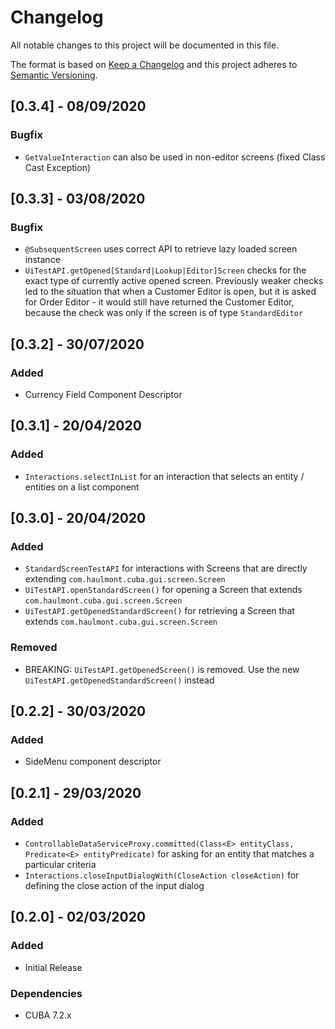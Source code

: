 # Changelog
All notable changes to this project will be documented in this file.

The format is based on [Keep a Changelog](http://keepachangelog.com/en/1.0.0/)
and this project adheres to [Semantic Versioning](http://semver.org/spec/v2.0.0.html).

## [0.3.4] - 08/09/2020

### Bugfix
- `GetValueInteraction` can also be used in non-editor screens (fixed Class Cast Exception) 

## [0.3.3] - 03/08/2020

### Bugfix
- `@SubsequentScreen` uses correct API to retrieve lazy loaded screen instance
- `UiTestAPI.getOpened[Standard|Lookup|Editor]Screen` checks for the exact type of currently active opened screen. Previously weaker checks led to the situation that when a Customer Editor is open, but it is asked for Order Editor - it would still have returned the Customer Editor, because the check was only if the screen is of type `StandardEditor`

## [0.3.2] - 30/07/2020

### Added
- Currency Field Component Descriptor

## [0.3.1] - 20/04/2020

### Added
- `Interactions.selectInList` for an interaction that selects an entity / entities on a list component

## [0.3.0] - 20/04/2020

### Added
- `StandardScreenTestAPI` for interactions with Screens that are directly extending `com.haulmont.cuba.gui.screen.Screen`
- `UiTestAPI.openStandardScreen()` for opening a Screen that extends `com.haulmont.cuba.gui.screen.Screen`
- `UiTestAPI.getOpenedStandardScreen()` for retrieving a Screen that extends `com.haulmont.cuba.gui.screen.Screen`

### Removed
- BREAKING: `UiTestAPI.getOpenedScreen()` is removed. Use the new `UiTestAPI.getOpenedStandardScreen()` instead

## [0.2.2] - 30/03/2020

### Added
- SideMenu component descriptor

## [0.2.1] - 29/03/2020

### Added
- `ControllableDataServiceProxy.committed(Class<E> entityClass, Predicate<E> entityPredicate)` for asking for an entity that matches a particular criteria
- `Interactions.closeInputDialogWith(CloseAction closeAction)` for defining the close action of the input dialog

## [0.2.0] - 02/03/2020

### Added
- Initial Release

### Dependencies
- CUBA 7.2.x

